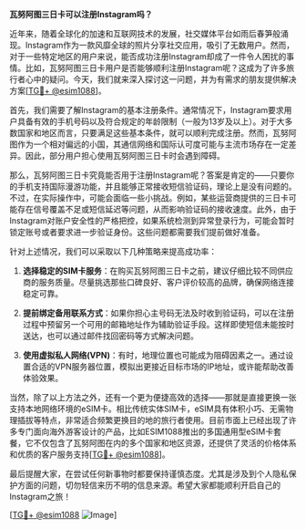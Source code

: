 **瓦努阿图三日卡可以注册Instagram吗？**

近年来，随着全球化的加速和互联网技术的发展，社交媒体平台如雨后春笋般涌现。Instagram作为一款风靡全球的照片分享社交应用，吸引了无数用户。然而，对于一些特定地区的用户来说，能否成功注册Instagram却成了一件令人困扰的事情。比如，瓦努阿图三日卡用户是否能够顺利注册Instagram呢？这成为了许多旅行者心中的疑问。今天，我们就来深入探讨这一问题，并为有需求的朋友提供解决方案[[TG💪+ @esim1088](https://t.me/s/esim1088)]。

首先，我们需要了解Instagram的基本注册条件。通常情况下，Instagram要求用户具备有效的手机号码以及符合规定的年龄限制（一般为13岁及以上）。对于大多数国家和地区而言，只要满足这些基本条件，就可以顺利完成注册。然而，瓦努阿图作为一个相对偏远的小国，其通信网络和国际认可度可能与主流市场存在一定差异。因此，部分用户担心使用瓦努阿图三日卡时会遇到障碍。

那么，瓦努阿图三日卡究竟能否用于注册Instagram呢？答案是肯定的——只要你的手机支持国际漫游功能，并且能够正常接收短信验证码，理论上是没有问题的。不过，在实际操作中，可能会面临一些小挑战。例如，某些运营商提供的三日卡可能存在信号覆盖不足或短信延迟等问题，从而影响验证码的接收速度。此外，由于Instagram对账户安全性的严格把控，如果系统检测到异常登录行为，可能会暂时锁定账号或者要求进一步验证身份。这些问题都需要我们提前做好准备。

针对上述情况，我们可以采取以下几种策略来提高成功率：

1. **选择稳定的SIM卡服务**：在购买瓦努阿图三日卡之前，建议仔细比较不同供应商的服务质量。尽量挑选那些口碑良好、客户评价较高的品牌，确保网络连接稳定可靠。
   
2. **提前绑定备用联系方式**：如果你担心主号码无法及时收到验证码，可以在注册过程中预留另一个可用的邮箱地址作为辅助验证手段。这样即使短信未能按时送达，也可以通过邮件找回密码等方式解决问题。

3. **使用虚拟私人网络(VPN)**：有时，地理位置也可能成为阻碍因素之一。通过设置合适的VPN服务器位置，模拟出更接近目标市场的IP地址，或许能帮助改善体验效果。

当然，除了以上方法之外，还有一个更为便捷高效的选择——那就是直接更换一张支持本地网络环境的eSIM卡。相比传统实体SIM卡，eSIM具有体积小巧、无需物理插拔等特点，非常适合频繁更换目的地的旅行者使用。目前市面上已经出现了许多专门面向海外游客设计的产品，比如ESIM1088推出的多国通用型eSIM卡套餐，它不仅包含了瓦努阿图在内的多个国家和地区资源，还提供了灵活的价格体系和优质的客户服务支持[[TG💪+ @esim1088](https://t.me/s/esim1088)]。

最后提醒大家，在尝试任何新事物时都要保持谨慎态度。尤其是涉及到个人隐私保护方面的问题，切勿轻信来历不明的信息来源。希望大家都能顺利开启自己的Instagram之旅！

[[TG💪+ @esim1088](https://t.me/s/esim1088) ![Image](https://i.postimg.cc/4NQfJmqS/Snipaste-2025-05-13-00-14-12.png)]